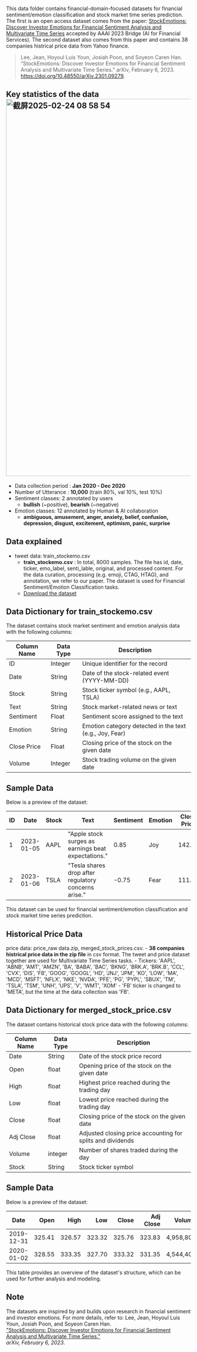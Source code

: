 This data folder contains financial-domain-focused datasets for financial sentiment/emotion classification and stock market time series prediction. The first is an open access dataset comes from the paper: [StockEmotions: Discover Investor Emotions for Financial Sentiment Analysis and Multivariate Time Series](https://arxiv.org/abs/2301.09279) accepted by AAAI 2023 Bridge (AI for Financial Services). The second dataset also comes from this paper and contains 38 companies histrical price data from Yahoo finance. 
> Lee, Jean, Hoyoul Luis Youn, Josiah Poon, and Soyeon Caren Han. “StockEmotions: Discover Investor Emotions for Financial Sentiment Analysis and Multivariate Time Series.” arXiv, February 6, 2023. https://doi.org/10.48550/arXiv.2301.09279.



## Key statistics of the data<img width="1028" alt="截屏2025-02-24 08 58 54" src="https://github.com/user-attachments/assets/f0af49f2-565c-4b17-b457-cb6fbf9683dd" />

- Data collection period : **Jan 2020 - Dec 2020**
- Number of Utterance : **10,000**  (train 80%, val 10%, test 10%)
- Sentiment classes: 2 annotated by users 
    - **bullish** (~positive), **bearish** (~negative)
- Emotion classes: 12 annotated by Human & AI collaboration
    - **ambiguous, amusement, anger, anxiety, belief, confusion, depression, disgust, excitement, optimism, panic, surprise** 

## Data explained
- tweet data: train_stockemo.csv
    - **train_stockemo.csv** : In total, 8000 samples. The file has id, date, ticker, emo_label, senti_lable, original, and processed content. For the data curation, processing (e.g. emoji, CTAG, HTAG), and annotation, we refer to our paper. The dataset is used for Financial Sentiment/Emotion Classification tasks.
    - [Download the dataset](https://github.com/Rising-Stars-by-Sunshine/Yiwei_Zhang_PS2/blob/main/Data/merged_stock_prices.csv)

## Data Dictionary for train_stockemo.csv

The dataset contains stock market sentiment and emotion analysis data with the following columns:

| Column Name  | Data Type  | Description  |
|-------------|------------|-----------------------------------------------|
| ID          | Integer    | Unique identifier for the record |
| Date        | String     | Date of the stock-related event (YYYY-MM-DD) |
| Stock       | String     | Stock ticker symbol (e.g., AAPL, TSLA) |
| Text        | String     | Stock market-related news or text |
| Sentiment   | Float      | Sentiment score assigned to the text |
| Emotion     | String     | Emotion category detected in the text (e.g., Joy, Fear) |
| Close Price | Float      | Closing price of the stock on the given date |
| Volume      | Integer    | Stock trading volume on the given date |

## Sample Data

Below is a preview of the dataset:

| ID | Date       | Stock | Text                                     | Sentiment | Emotion | Close Price | Volume  |
|----|----------- |-------|------------------------------------------|-----------|---------|-------------|---------|
| 1  | 2023-01-05 | AAPL  | "Apple stock surges as earnings beat expectations."  | 0.85      | Joy     | 142.56       | 98,200  |
| 2  | 2023-01-06 | TSLA  | "Tesla shares drop after regulatory concerns arise." | -0.75     | Fear    | 111.23       | 120,500 |

This dataset can be used for financial sentiment/emotion classification and stock market time series prediction.

## Historical Price Data
price data: price_raw data.zip, merged_stock_prices.csv. 
    - **38 companies histrical price data in the zip file** in csv format. The tweet and price dataset together are used for Multivariate Time Series tasks. 
    - Tickers: 
        'AAPL', 'ABNB', 'AMT', 'AMZN', 'BA', 'BABA', 'BAC', 'BKNG', 'BRK.A', 'BRK.B', 'CCL', 'CVX',
        'DIS', 'FB', 'GOOG', 'GOOGL', 'HD', 'JNJ', 'JPM', 'KO', 'LOW', 'MA', 'MCD', 'MSFT', 'NFLX',
        'NKE', 'NVDA', 'PFE', 'PG', 'PYPL', 'SBUX', 'TM', 'TSLA', 'TSM', 'UNH', 'UPS', 'V', 'WMT', 'XOM'
        - 'FB' ticker is changed to 'META', but the time at the data collection was 'FB'.
## Data Dictionary for merged_stock_price.csv

The dataset contains historical stock price data with the following columns:

| Column Name  | Data Type  | Description  |
|-------------|------------|-----------------------------------------------|
| Date        | String     | Date of the stock price record |
| Open        | float      | Opening price of the stock on the given date |
| High        | float      | Highest price reached during the trading day |
| Low         | float      | Lowest price reached during the trading day |
| Close       | float      | Closing price of the stock on the given date |
| Adj Close   | float      | Adjusted closing price accounting for splits and dividends |
| Volume      | integer    | Number of shares traded during the day |
| Stock       | String     | Stock ticker symbol |

## Sample Data

Below is a preview of the dataset:

| Date       | Open  | High  | Low   | Close | Adj Close | Volume  | Stock |
|------------|------:|------:|------:|------:|----------:|--------:|-------|
| 2019-12-31 | 325.41 | 326.57 | 323.32 | 325.76 | 323.83 | 4,958,800 | BA |
| 2020-01-02 | 328.55 | 333.35 | 327.70 | 333.32 | 331.35 | 4,544,400 | BA |

This table provides an overview of the dataset's structure, which can be used for further analysis and modeling.

## Note

The datasets are inspired by and builds upon research in financial sentiment and investor emotions. For more details, refer to:
Lee, Jean, Hoyoul Luis Youn, Josiah Poon, and Soyeon Caren Han.  
["StockEmotions: Discover Investor Emotions for Financial Sentiment Analysis and Multivariate Time Series."](https://doi.org/10.48550/arXiv.2301.09279)  
*arXiv, February 6, 2023*.

